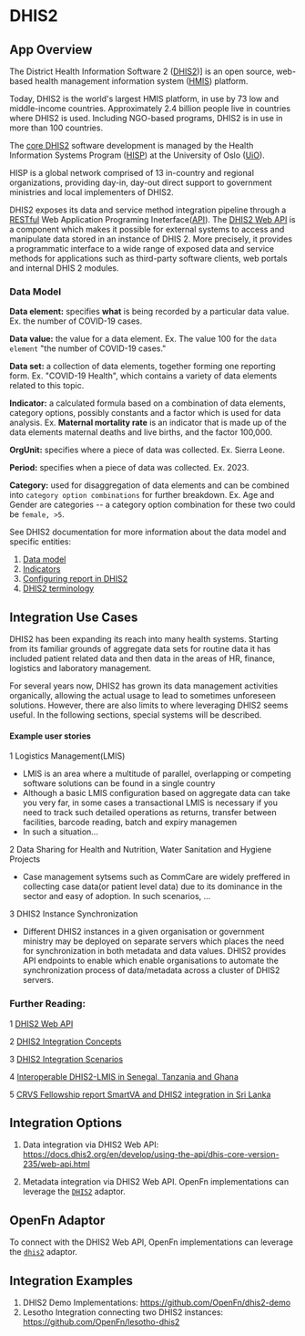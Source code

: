 # DHIS2

<!---Tool docs are (1) to ensure all OpenFn can more quickly and easily integrate with common tools, and (2) to educate any OpenFn user/the wider sector.--->

## App Overview

The District Health Information Software 2
([DHIS2](https://www.dhis2.org/about))] is an open source, web-based health
management information system ([HMIS](https:/some.useful.info)) platform.

Today, DHIS2 is the world's largest HMIS platform, in use by 73 low and
middle-income countries. Approximately 2.4 billion people live in countries
where DHIS2 is used. Including NGO-based programs, DHIS2 is in use in more than
100 countries.

The [core DHIS2](https://some.useful.info) software development is managed by
the Health Information Systems Program ([HISP](https://some.useful.info)) at the
University of Oslo ([UiO](https://some.useful.info)).

HISP is a global network comprised of 13 in-country and regional organizations,
providing day-in, day-out direct support to government ministries and local
implementers of DHIS2.

DHIS2 exposes its data and service method integration pipeline through a
[RESTful](https://some.useful.info) Web Application Programing
Ineterface([API](https://some.useful.info)). The
[DHIS2 Web API](https://some.useful.info) is a component which makes it possible
for external systems to access and manipulate data stored in an instance of
DHIS 2. More precisely, it provides a programmatic interface to a wide range of
exposed data and service methods for applications such as third-party software
clients, web portals and internal DHIS 2 modules.

### Data Model

**Data element:** specifies **what** is being recorded by a particular data value. Ex. the number of COVID-19 cases. 

**Data value:** the value for a data element. Ex. The value 100 for the `data element` "the number of COVID-19 cases."

**Data set:** a collection of data elements, together forming one reporting form. Ex. "COVID-19 Health", which contains a variety of data elements related to this topic. 

**Indicator:** a calculated formula based on a combination of data elements, category options, possibly constants and a factor which is used for data analysis. Ex. **Maternal mortality rate** is an indicator that is made up of the data elements maternal deaths and live births, and the factor 100,000. 

**OrgUnit:** specifies where a piece of data was collected. Ex. Sierra Leone.

**Period:** specifies when a piece of data was collected. Ex. 2023.

**Category:** used for disaggregation of data elements and can be combined into `category option combinations` for further breakdown. Ex. Age and Gender are categories -- a category option combination for these two could be `female, >5`.



See DHIS2 documentation for more information about the data model and specific entities: 
1. [Data model](https://docs.dhis2.org/archive/en/2.30/developer/html/techarch_data_model.html)
2. [Indicators](https://docs.dhis2.org/en/implement/database-design/aggregate-system-design/indicators.html#:~:text=In%20DHIS2%2C%20the%20indicator%20is,do%20not%20have%20a%20denominator.)
3. [Configuring report in DHIS2](https://docs.dhis2.org/en/implement/database-design/aggregate-system-design/indicators.html#:~:text=In%20DHIS2%2C%20the%20indicator%20is,do%20not%20have%20a%20denominator.)
4. [DHIS2 terminology](https://dhis2-app-course.ifi.uio.no/learn/dhis2/introduction/overview/terminologies/)


## Integration Use Cases

DHIS2 has been expanding its reach into many health systems. Starting from its
familiar grounds of aggregate data sets for routine data it has included patient
related data and then data in the areas of HR, finance, logistics and laboratory
management.

For several years now, DHIS2 has grown its data management activities
organically, allowing the actual usage to lead to sometimes unforeseen
solutions. However, there are also limits to where leveraging DHIS2 seems
useful. In the following sections, special systems will be described.

#### Example user stories

1 Logistics Management(LMIS)

- LMIS is an area where a multitude of parallel, overlapping or competing
  software solutions can be found in a single country
- Although a basic LMIS configuration based on aggregate data can take you very
  far, in some cases a transactional LMIS is necessary if you need to track such
  detailed operations as returns, transfer between facilities, barcode reading,
  batch and expiry managemen
- In such a situation...

2 Data Sharing for Health and Nutrition, Water Sanitation and Hygiene Projects

- Case management sytsems such as CommCare are widely preffered in collecting
  case data(or patient level data) due to its dominance in the sector and easy
  of adoption. In such scenarios, ...

3 DHIS2 Instance Synchronization

- Different DHIS2 instances in a given organisation or government ministry may
  be deployed on separate servers which places the need for synchronization in
  both metadata and data values. DHIS2 provides API endpoints to enable which
  enable organisations to automate the synchronization process of data/metadata
  across a cluster of DHIS2 servers.

### Further Reading:

1 [DHIS2 Web API](https://docs.dhis2.org/en/develop/using-the-api/dhis-core-version-235/web-api.html)

2
[DHIS2 Integration Concepts](https://docs.dhis2.org/2.28/en/implementer/html/integration.html#:~:text=DHIS2%20is%20often%20used%20as,on%20stocks%20and%20human%20resources.)

3
[DHIS2 Integration Scenarios](https://docs.dhis2.org/master/en/implementer/html/different-dhis2-integration-scenarios.html)

4
[Interoperable DHIS2-LMIS in Senegal, Tanzania and Ghana](https://www.childhealthtaskforce.org/sites/default/files/2019-01/Interoperable%20DHIS2-LMIS%20in%20Senegal%2C%20Tanzania%2C%20and%20Ghana%20%28HISP%20Team%20at%20UIO-2017%29.pdf)

5
[CRVS Fellowship report SmartVA and DHIS2 integration in Sri Lanka](https://crvsgateway.info/file/17042/3010https://crvsgateway.info/file/17042/3010)

## Integration Options

1. Data integration via DHIS2 Web API: https://docs.dhis2.org/en/develop/using-the-api/dhis-core-version-235/web-api.html

2. Metadata integration via DHIS2 Web API. OpenFn implementations can leverage the [`DHIS2`](https://github.com/OpenFn/language-dhis2) adaptor. 

## OpenFn Adaptor

To connect with the DHIS2 Web API, OpenFn implementations can leverage the [`dhis2`](https://github.com/OpenFn/language-dhis2) adaptor. 

## Integration Examples

1. DHIS2 Demo Implementations: https://github.com/OpenFn/dhis2-demo
2. Lesotho Integration connecting two DHIS2 instances: https://github.com/OpenFn/lesotho-dhis2

